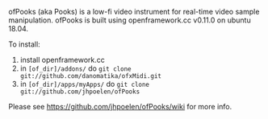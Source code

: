 ofPooks (aka Pooks) is a low-fi video instrument for real-time video sample manipulation. ofPooks is built using openframework.cc v0.11.0 on ubuntu 18.04. 

To install:

1. install openframework.cc
2. in ```[of_dir]/addons/``` do ```git clone git://github.com/danomatika/ofxMidi.git```
3. in ```[of_dir]/apps/myApps/``` do ```git clone git://github.com/jhpoelen/ofPooks```

Please see https://github.com/jhpoelen/ofPooks/wiki for more info.
